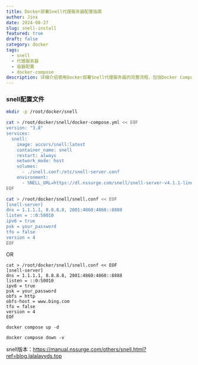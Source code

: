 ```yaml
---
title: Docker部署Snell代理服务器配置指南
author: Jinx
date: 2024-08-27
slug: snell-install
featured: true
draft: false
category: docker
tags:
  - snell
  - 代理服务器
  - 容器配置
  - docker-compose
description: 详细介绍使用Docker部署Snell代理服务器的完整流程，包括Docker Compose配置、Snell服务器参数设置、IPv6支持以及混淆模式的配置说明
---
```


<!-- more -->

### snell配置文件

```sh
mkdir -p /root/docker/snell
```

```sh
cat > /root/docker/snell/docker-compose.yml << EOF
version: "3.8"
services:
  snell:
    image: accors/snell:latest
    container_name: snell
    restart: always
    network_mode: host
    volumes:
      - ./snell.conf:/etc/snell-server.conf
    environment:
      - SNELL_URL=https://dl.nssurge.com/snell/snell-server-v4.1.1-linux-amd64.zip
EOF
```

```sh
cat > /root/docker/snell/snell.conf << EOF
[snell-server]
dns = 1.1.1.1, 8.8.8.8, 2001:4860:4860::8888
listen = ::0:50010
ipv6 = true
psk = your_password
tfo = false
version = 4
EOF
```

OR

```shell
cat > /root/docker/snell/snell.conf << EOF
[snell-server]
dns = 1.1.1.1, 8.8.8.8, 2001:4860:4860::8888
listen = ::0:50010
ipv6 = true
psk = your_password
obfs = http
obfs-host = www.bing.com
tfo = false
version = 4
EOF
```

```shell
docker compose up -d
```

```shell
docker compose down -v
```

snell版本：https://manual.nssurge.com/others/snell.html?ref=blog.lalalayyds.top
